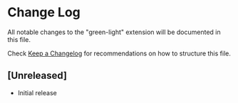 # Change Log

All notable changes to the "green-light" extension will be documented in this file.

Check [Keep a Changelog](http://keepachangelog.com/) for recommendations on how to structure this file.

## [Unreleased]

- Initial release